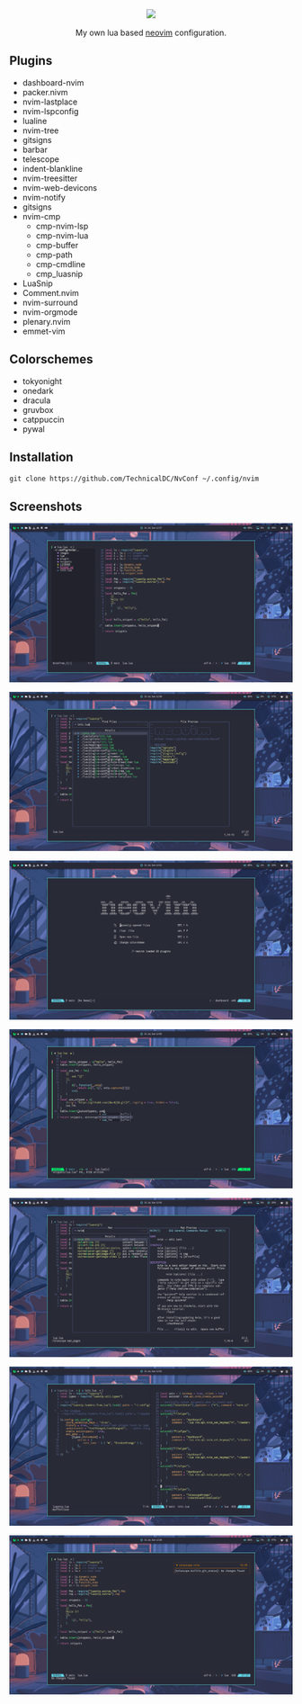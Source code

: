 <div class="class" align="center">
	<image class="banner" src="images/banner.png" style="width:400px;height:auto;">

My own lua based [neovim](https://neovim.org/) configuration.
</div>

## Plugins

* dashboard-nvim
* packer.nivm
* nvim-lastplace
* nvim-lspconfig
* lualine
* nvim-tree
* gitsigns
* barbar
* telescope
* indent-blankline
* nvim-treesitter
* nvim-web-devicons
* nvim-notify
* gitsigns
* nvim-cmp
  - cmp-nvim-lsp
  - cmp-nvim-lua
  - cmp-buffer
  - cmp-path
  - cmp-cmdline
  - cmp_luasnip
* LuaSnip
* Comment.nvim
* nvim-surround
* nvim-orgmode
* plenary.nvim
* emmet-vim

## Colorschemes

* tokyonight
* onedark
* dracula
* gruvbox
* catppuccin
* pywal

## Installation
```
git clone https://github.com/TechnicalDC/NvConf ~/.config/nvim
```

## Screenshots

![tree](https://github.com/TechnicalDC/NvConf/blob/main/images/tree.png)

![telescope](https://github.com/TechnicalDC/NvConf/blob/main/images/telescope.png)

![dashboard](https://github.com/TechnicalDC/NvConf/blob/main/images/dashboard.png)

![signs](https://github.com/TechnicalDC/NvConf/blob/main/images/signs.png)

![manpage](https://github.com/TechnicalDC/NvConf/blob/main/images/manpage.png)

![splits](https://github.com/TechnicalDC/NvConf/blob/main/images/splits.png)

![notify](https://github.com/TechnicalDC/NvConf/blob/main/images/notify.png)
